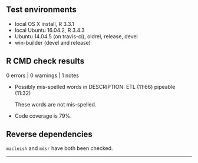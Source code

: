 ## Test environments

* local OS X install, R 3.3.1
* local Ubuntu 16.04.2, R 3.4.3
* Ubuntu 14.04.5 (on travis-ci), oldrel, release, devel
* win-builder (devel and release)

## R CMD check results

0 errors | 0 warnings | 1 notes

* Possibly mis-spelled words in DESCRIPTION:
  ETL (11:66)
  pipeable (11:32)

  These words are not mis-spelled.

* Code coverage is 79%.

## Reverse dependencies

`macleish` and `mdsr` have both been checked.

---

